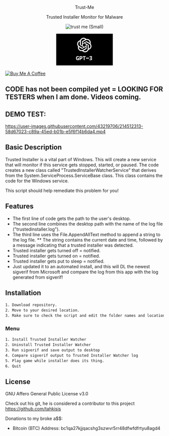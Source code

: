 <p align="center">
Trust-Me
</p>
<p align="center">
Trusted Installer Monitor for Malware
</p>

<p align="center">
<img width="240" alt="trust me (Small)" src="https://user-images.githubusercontent.com/43219706/214979831-7f01724f-ebf2-47ef-b771-b8a5215ce8ad.png">
</p>

<p align="center">
  <img width="180" src="https://github.com/shadowdevnotreal/Trust-Me/blob/main/Images/chat%20GPT3.png">
</p>

<a href="https://www.buymeacoffee.com/notarealdev" target="_blank"><img src="https://cdn.buymeacoffee.com/buttons/v2/default-blue.png" alt="Buy Me A Coffee" style="height: 40px !important;width: 145px !important;" ></a>

## CODE has not been compiled yet = LOOKING FOR TESTERS when I am done. Videos coming. ##
## DEMO TEST:
https://user-images.githubusercontent.com/43219706/214512313-58d67023-c89a-45ed-b01b-e5f6f14b6da4.mp4


## Basic Description
Trusted Installer is a vital part of Windows. This will create a new service that will monitor if this service gets stopped, started, or paused.
The code creates a new class called "TrustedInstallerWatcherService" that derives from the System.ServiceProcess.ServiceBase class. This class contains the code for the Windows service.

This script should help remediate this problem for you!

## Features
* The first line of code gets the path to the user's desktop.
* The second line combines the desktop path with the name of the log file ("trustedinstaller.log").
* The third line uses the File.AppendAllText method to append a string to the log file.
** The string contains the current date and time, followed by a message indicating that a trusted installer was detected.
* Trusted installer gets turned off = notified.
* Trusted installer gets turned on = notified.
* Trusted installer gets put to sleep = notified.
* Just updated it to an automated install, and this will DL the newest sigverif from Microsoft and compare the log from this app with the log generated from sigverif!


## Installation

```sh
1. Download repository.
2. Move to your desired location.
3. Make sure to check the script and edit the folder names and locations. By default it wants to install on your desktop.
```

### Menu
```sh
1. Install Trusted Installer Watcher
2. Uninstall Trusted Installer Watcher
3. Run sigverif and save output to desktop
4. Compare sigverif output to Trusted Installer Watcher log
5. Play game while installer does its thing.
6. Quit
```

## License
GNU Affero General Public License v3.0


Check out his git, he is considered a contributor to this project
https://github.com/tahkisis

Donations to my broke a$$:
* Bitcoin (BTC) Address: bc1qa27kjjqacshg3szwvr5rr48dfwfdfrtyu8agd4
